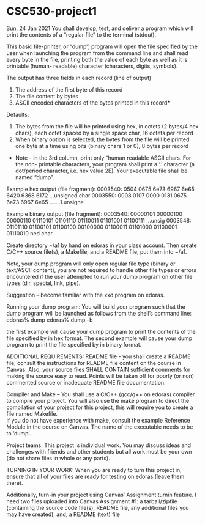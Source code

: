 # CSC530-project1
Sun, 24 Jan 2021 You shall develop, test, and deliver a program which will print the contents of a 
“regular file” to the terminal (stdout). 
 
This basic file-printer, or “dump”, program will open the file specified by the 
user when launching the program from the command line and shall read every byte in 
the file, printing both the value of each byte as well as it is printable (human-
readable) character (characters, digits, symbols). 
 
The output has three fields in each record (line of output)  
1.  The address of the first byte of this record 
2.  The file content by bytes 
3.  ASCII encoded characters of the bytes printed in this record* 
 
Defaults: 
1.  The bytes from the file will be printed using hex, in octets (2 bytes/4 hex 
chars), each octet spaced by a single space char, 16 octets per record 
2.  When binary option is selected, the bytes from the file will be printed one 
byte at a time using bits (binary chars 1 or 0), 8 bytes per record 
 
* Note – in the 3rd column, print only “human readable ASCII chars.  For the non-
printable characters, your program shall print a ‘.’ character (a dot/period 
character, i.e. hex value 2E).  Your executable file shall be named “dump”. 
 
Example hex output (file fragment): 
0003540: 0504 0675 6e73 6967 6e65 6420 6368 6172  ...unsigned char 
0003550: 0008 0107 0000 0131 0675 6e73 6967 6e65  .......1.unsigne 
 
Example binary output (file fragment): 
0003540: 00000101 00000100 00000110 01110101 01101110 01110011 01101001 01100111 ...unsig 
0003548: 01101110 01100101 01100100 00100000 01100011 01101000 01100001 01110010 ned char 
 
Create directory ~/a1 by hand on edoras in your class account.  Then create C/C++ 
source file(s), a Makefile, and a README file, put them into ~/a1. 
 
Note, your dump program will only open regular file type (binary or text/ASCII 
content), you are not required to handle other file types or errors encountered if 
the user attempted to run your dump program on other file types (dir, special, 
link, pipe). 
 
Suggestion – become familiar with the xxd program on edoras. 
 
Running your dump program:  You will build your program such that the dump program 
will be launched as follows from the shell’s command line: 
   edoras% dump <filename> 
   edoras% dump –b <filename> 
 
the first example will cause your dump program to print the contents of the file 
specified by <filename> in hex format.  The second example will cause your dump 
program to print the file specified by <filename> in binary format.  
 
ADDITIONAL REQUIREMENTS: 
README file - you shall create a README file; consult the instructions for README 
file content on the course in Canvas.  Also, your source files SHALL CONTAIN 
sufficient comments for making the source easy to read. Points will be taken off 
for poorly (or non) commented source or inadequate README file documentation. 
 
Compiler and Make – You shall use a C/C++ (gcc/g++ on edoras) compiler to compile 
your project. You will also use the make program to direct the compilation of your 
project for this project, this will require you to create a file named Makefile.  
If you do not have experience with make, consult the example Reference Module in 
the course on Canvas.  The name of the executable needs to be to ‘dump’. 
 
Project teams.  This project is individual work.  You may discuss ideas and 
challenges with friends and other students but all work must be your own (do not 
share files in whole or any parts). 
 
TURNING IN YOUR WORK: 
When you are ready to turn this project in, ensure that all of your files are ready 
for testing on edoras (leave them there). 
 
Additionally, turn-in your project using Canvas’ Assignment turnin feature. I need 
two files uploaded into Canvas Assignment #1: a tarball/zipfile (containing the 
source code file(s), README file, any additional files you may have created), and, 
a README (text) file  
